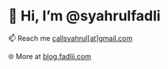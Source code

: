 # 👋 Hi, I’m @syahrulfadli

📫 Reach me [callsyahrul[at]gmail.com](mailto:callsyahrul@gmail.com)

🌐️ More at [blog.fadlii.com](https:/blog.fadlii.com)

<!---
syahrulfadli/syahrulfadli is a ✨ special ✨ repository because its `README.md` (this file) appears on your GitHub profile.
You can click the Preview link to take a look at your changes.
--->
